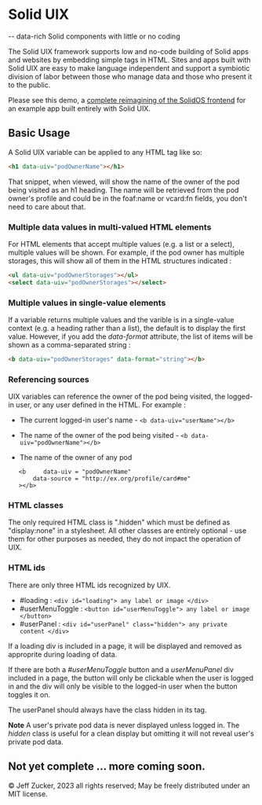 # Solid UIX 

-- data-rich Solid components with little or no coding

The Solid UIX framework supports low and no-code building of Solid apps and websites by embedding simple tags in HTML.  Sites and apps built with Solid UIX are easy to make language independent and support a symbiotic division of labor between those who manage data and those who present it to the public.

Please see this demo, a [complete reimagining of the SolidOS frontend](https://jeff-zucker.github.io/solid-uix/) for an example app built entirely with Solid UIX.

## Basic Usage

A Solid UIX variable can be applied to any HTML tag like so:

```html
<h1 data-uiv="podOwnerName"></h1>
```

That snippet, when viewed, will show the name of the owner of the pod being visited as an h1 heading.  The name will be retrieved from the pod owner's profile and could be in the foaf:name or vcard:fn fields, you don't need to care about that.

### Multiple data values in multi-valued HTML elements

For HTML elements that accept multiple values (e.g. a list or a select), multiple values will be shown.  For example, if the pod owner has multiple storages, this will show all of them in the HTML structures indicated :

```html
<ul data-uiv="podOwnerStorages"></ul>
<select data-uiv="podOwnerStorages"></select>
```

### Multiple values in single-value elements

If a variable returns multiple values and the varible is in a single-value context (e.g. a heading rather than a list), the default is to display the first value.  However, if you add the *data-format* attribute, the list of items will be shown as a comma-separated string :

```html
<b data-uiv="podOwnerStorages" data-format="string"></b>
```

### Referencing sources

UIX variables can reference the owner of the pod being visited, the logged-in user, or any user defined in the HTML.  For example :

* The current logged-in user's name - `<b data-uiv="userName"></b>`

* The name of the owner of the pod being visited - `<b data-uiv="podOwnerName"></b>`

* The name of the owner of any pod
```
   <b     data-uiv = "podOwnerName" 
       data-source = "http://ex.org/profile/card#me"
   ></b>
```

### HTML classes

The only required HTML class is ".hidden" which must be defined as "display:none" in a stylesheet.  All other classes are entirely optional - use them for other  purposes as needed, they do not impact the operation of UIX.

### HTML ids

There are only three HTML ids recognized by UIX.

* #loading : `<div id="loading"> any label or image </div>`
* #userMenuToggle : `<button id="userMenuToggle"> any label or image </button>`
* #userPanel : `<div id="userPanel" class="hidden"> any private content </div>`

If a loading div is included in a page, it will be displayed and removed as approprite during loading of data.

If there are both a *#userMenuToggle* button and a *userMenuPanel* div included in a page, the button will only be clickable when the user is logged in and the div will only be visible to the logged-in user when the button toggles it on.

The userPanel should always have the class hidden in its tag.

**Note** A user's private pod data is never displayed unless logged in.  The *hidden* class is useful for a clean display but omitting it will not reveal user's private pod data.

## Not yet complete ... more coming soon.


&copy; Jeff Zucker, 2023 all rights reserved; May be freely distributed under an MIT license.